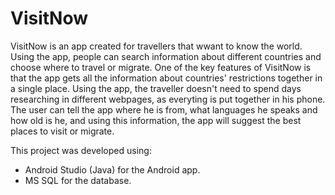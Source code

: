 # VisitNow

VisitNow is an app created for travellers that wwant to know the world. Using the app, people can search information about different countries and choose where to travel or migrate.
One of the key features of VisitNow is that the app gets all the information about countries' restrictions together in a single place. Using the app, the traveller doesn't need to spend days researching in different webpages, as everyting is put together in his phone.
The user can tell the app where he is from, what languages he speaks and how old is he, and using this information, the app will suggest the best places to visit or migrate.

This project was developed using:
- Android Studio (Java) for the Android app.
- MS SQL for the database.
